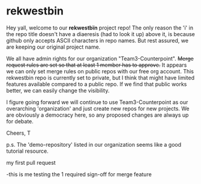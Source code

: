 # rekwestbin

Hey yall, welcome to our **rekwestbïn** project repo! The only reason the 'i' in the repo title doesn't have a diaeresis (had to look it up) above it, is because github only accepts ASCII characters in repo names. But rest assured, we are keeping our original project name. 

We all have admin rights for our organization "Team3-Counterpoint". ~~Merge request rules are set so that at least 1 member has to approve.~~ It appears we can only set merge rules on public repos with our free org account. This rekwestbin repo is currently set to private, but I think that might have limited features available compared to a public repo. If we find that public works better, we can easily change the visibility. 

I figure going forward we will continue to use Team3-Counterpoint as our overarching 'organization' and just create new repos for new projects. We are obviously a democracy here, so any proposed changes are always up for debate.  

Cheers,
T

p.s. 
The 'demo-repository' listed in our organization seems like a good tutorial resource.

my first pull request

-this is me testing the 1 required sign-off for merge feature
